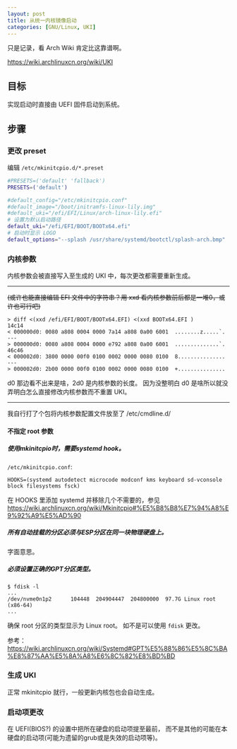 ```yaml
---
layout: post
title: 从统一内核镜像启动
categories: [GNU/Linux, UKI]
---
```


只是记录，看 Arch Wiki 肯定比这靠谱啊。

https://wiki.archlinuxcn.org/wiki/UKI

## 目标

实现启动时直接由 UEFI 固件启动到系统。

## 步骤

### 更改 preset

编辑 `/etc/mkinitcpio.d/*.preset`
```sh
#PRESETS=('default' 'fallback')
PRESETS=('default')

#default_config="/etc/mkinitcpio.conf"
#default_image="/boot/initramfs-linux-lily.img"
#default_uki="/efi/EFI/Linux/arch-linux-lily.efi"
# 设置为默认启动路径
default_uki="/efi/EFI/BOOT/BOOTx64.efi"
# 启动时显示 LOGO
default_options="--splash /usr/share/systemd/bootctl/splash-arch.bmp"
```

### 内核参数

内核参数会被直接写入至生成的 UKI 中，每次更改都需要重新生成。

---

~~(或许也能直接编辑 EFI 文件中的字符串？用 xxd 看内核参数前后都是一堆0，或许也可行吧)~~

```
> diff <(xxd /efi/EFI/BOOT/BOOTx64.EFI) <(xxd BOOTx64.EFI )
14c14
< 000000d0: 0080 a808 0004 0000 7a14 a808 0a00 6001  ........z.....`.
---
> 000000d0: 0080 a808 0004 0000 e792 a808 0a00 6001  ..............`.
46c46
< 000002d0: 3800 0000 00f0 0100 0002 0000 0080 0100  8...............
---
> 000002d0: 2b00 0000 00f0 0100 0002 0000 0080 0100  +...............
```

d0 那边看不出来是啥，2d0 是内核参数的长度。
因为没整明白 d0 是啥所以就没弄明白怎么直接修改内核参数而不重置 UKI。

---

我自行打了个包将内核参数配置文件放至了 /etc/cmdline.d/

#### 不指定 root 参数

##### 使用mkinitcpio时，需要systemd hook。

`/etc/mkinitcpio.conf`:
```
HOOKS=(systemd autodetect microcode modconf kms keyboard sd-vconsole block filesystems fsck)
```

在 HOOKS 里添加 systemd 并移除几个不需要的，参见
https://wiki.archlinuxcn.org/wiki/Mkinitcpio#%E5%B8%B8%E7%94%A8%E9%92%A9%E5%AD%90

##### 所有自动挂载的分区必须与ESP分区在同一块物理硬盘上。

字面意思。

##### 必须设置正确的GPT分区类型。

```
$ fdisk -l
...
/dev/nvme0n1p2      104448  204904447  204800000  97.7G Linux root (x86-64)
...
```
确保 root 分区的类型显示为 Linux root。
如不是可以使用 `fdisk` 更改。

参考：
https://wiki.archlinuxcn.org/wiki/Systemd#GPT%E5%88%86%E5%8C%BA%E8%87%AA%E5%8A%A8%E6%8C%82%E8%BD%BD

### 生成 UKI

正常 mkinitcpio 就行，一般更新内核包也会自动生成。

### 启动项更改

在 UEFI(BIOS?) 的设置中把所在硬盘的启动项提至最前，
而不是其他的可能在本硬盘的启动项(可能为遗留的grub或是失效的启动项等)。


